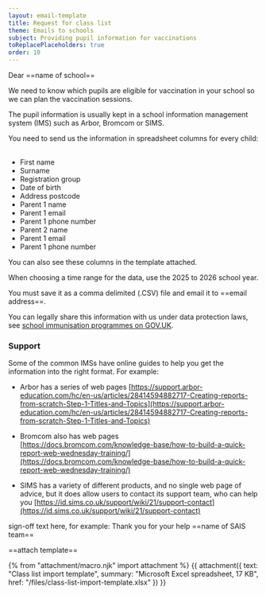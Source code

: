 ```yaml
---
layout: email-template
title: Request for class list
theme: Emails to schools
subject: Providing pupil information for vaccinations
toReplacePlaceholders: true
order: 10
---
```


Dear ==name of school== 
 
We need to know which pupils are eligible for vaccination in your school so we can plan the vaccination sessions.  
 
The pupil information is usually kept in a school information management system (IMS) such as Arbor, Bromcom or SIMS. 
 
You need to send us the information in spreadsheet columns for every child: 
  
- First name 
- Surname 
- Registration group 
- Date of birth 
- Address postcode 
- Parent 1 name 
- Parent 1 email 
- Parent 1 phone number 
- Parent 2 name 
- Parent 1 email 
- Parent 1 phone number 
 
You can also see these columns in the template attached. 
 
When choosing a time range for the data, use the 2025 to 2026 school year. 
 
You must save it as a comma delimited (.CSV) file and email it to ==email address==.

You can legally share this information with us under data protection laws, see [school immunisation programmes on GOV.UK](https://www.gov.uk/guidance/data-protection-in-schools/sharing-personal-data#school-immunisation-programmes).

 
### Support 
 
Some of the common IMSs have online guides to help you get the information into the right format. For example: 
 
- Arbor has a series of web pages 
[https://support.arbor-education.com/hc/en-us/articles/28414594882717-Creating-reports-from-scratch-Step-1-Titles-and-Topics](https://support.arbor-education.com/hc/en-us/articles/28414594882717-Creating-reports-from-scratch-Step-1-Titles-and-Topics)  
 
- Bromcom also has web pages  
[https://docs.bromcom.com/knowledge-base/how-to-build-a-quick-report-web-wednesday-training/](https://docs.bromcom.com/knowledge-base/how-to-build-a-quick-report-web-wednesday-training/)  
 
- SIMS has a variety of different products, and no single web page of advice, but it does allow users to contact its support team, who can help you
[https://id.sims.co.uk/support/wiki/21/support-contact](https://id.sims.co.uk/support/wiki/21/support-contact)  

sign-off text here, for example: Thank you for your help
==name of SAIS team== 
 
==attach template==

{% from "attachment/macro.njk" import attachment %}
{{ attachment({
  text: "Class list import template",
  summary: "Microsoft Excel spreadsheet, 17 KB",
  href: "/files/class-list-import-template.xlsx"
}) }}
